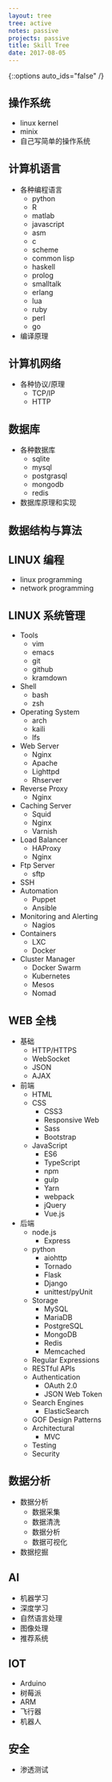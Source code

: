 ```yaml
---
layout: tree
tree: active
notes: passive
projects: passive
title: Skill Tree
date: 2017-08-05
---
```



{::options auto_ids="false" /}


## 操作系统

* linux kernel
* minix
* 自己写简单的操作系统


## 计算机语言

* 各种编程语言
  * python
  * R
  * matlab
  * javascript
  * asm
  * c
  * scheme
  * common lisp
  * haskell
  * prolog
  * smalltalk
  * erlang
  * lua
  * ruby
  * perl
  * go
* 编译原理


## 计算机网络

* 各种协议/原理
  * TCP/IP
  * HTTP


## 数据库

* 各种数据库
  * sqlite
  * mysql
  * postgrasql
  * mongodb
  * redis
* 数据库原理和实现


## 数据结构与算法


## LINUX 编程

* linux programming
* network programming


## LINUX 系统管理

* Tools
  * vim
  * emacs
  * git
  * github
  * kramdown
* Shell
  * bash
  * zsh
* Operating System
  * arch
  * kaili
  * lfs
* Web Server
  * Nginx
  * Apache
  * Lighttpd
  * Rhserver
* Reverse Proxy
  * Nginx
* Caching Server
  * Squid
  * Nginx
  * Varnish
* Load Balancer
  * HAProxy
  * Nginx
* Ftp Server
  * sftp
* SSH 
* Automation
  * Puppet
  * Ansible
* Monitoring and Alerting
  * Nagios
* Containers
  * LXC
  * Docker
* Cluster Manager
  * Docker Swarm
  * Kubernetes
  * Mesos
  * Nomad


## WEB 全栈

* 基础
  * HTTP/HTTPS
  * WebSocket
  * JSON
  * AJAX
* 前端
  * HTML
  * CSS
    * CSS3
    * Responsive Web
    * Sass
    * Bootstrap
  * JavaScript
    * ES6
    * TypeScript
    * npm
    * gulp
    * Yarn
    * webpack
    * jQuery
    * Vue.js
* 后端
  * node.js
    * Express
  * python
    * aiohttp
    * Tornado
    * Flask
    * Django
    * unittest/pyUnit
  * Storage
    * MySQL
    * MariaDB
    * PostgreSQL
    * MongoDB
    * Redis
    * Memcached
  * Regular Expressions
  * RESTful APIs
  * Authentication
    * OAuth 2.0
    * JSON Web Token
  * Search Engines
    * ElasticSearch
  * GOF Design Patterns
  * Architectural
    * MVC
  * Testing
  * Security


## 数据分析

* 数据分析
  * 数据采集
  * 数据清洗
  * 数据分析
  * 数据可视化
* 数据挖掘


## AI

* 机器学习
* 深度学习
* 自然语言处理
* 图像处理
* 推荐系统


## IOT

* Arduino
* 树莓派
* ARM
* 飞行器
* 机器人


## 安全

* 渗透测试


